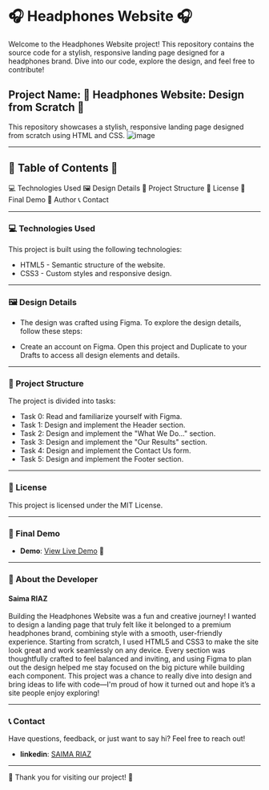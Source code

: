 # 🎧 Headphones Website 🎧

Welcome to the Headphones Website project! This repository contains the source code for a stylish, responsive landing page designed for a headphones brand. Dive into our code, explore the design, and feel free to contribute!

## Project Name: 🎨 Headphones Website: Design from Scratch 🎨
This repository showcases a stylish, responsive landing page designed from scratch using HTML and CSS.
![image](https://github.com/user-attachments/assets/a336c6b5-0ff3-49a1-9d01-1015fca1f88a)


---

## 📜 Table of Contents 📜

💻 Technologies Used
🖼️ Design Details
📂 Project Structure
📄 License
🎥 Final Demo
👤 Author
📞 Contact

---

### 💻 Technologies Used

This project is built using the following technologies:

- HTML5 - Semantic structure of the website.
- CSS3 - Custom styles and responsive design.

---
### 🖼️ Design Details
- The design was crafted using Figma. To explore the design details, follow these steps:

- Create an account on Figma.
Open this project and Duplicate to your Drafts to access all design elements and details.

---
### 📂 Project Structure

The project is divided into tasks:

- Task 0: Read and familiarize yourself with Figma.
- Task 1: Design and implement the Header section.
- Task 2: Design and implement the "What We Do..." section.
- Task 3: Design and implement the "Our Results" section.
- Task 4: Design and implement the Contact Us form.
- Task 5: Design and implement the Footer section.

---

### 📄 License

This project is licensed under the MIT License. 

---
### 🎥 Final Demo
- **Demo**: [View Live Demo](http://127.0.0.1:5500/05-index.html) 🚀

---

### 👤 About the Developer
#### Saima RIAZ
Building the Headphones Website was a fun and creative journey! I wanted to design a landing page that truly felt like it belonged to a premium headphones brand, combining style with a smooth, user-friendly experience. Starting from scratch, I used HTML5 and CSS3 to make the site look great and work seamlessly on any device. Every section was thoughtfully crafted to feel balanced and inviting, and using Figma to plan out the design helped me stay focused on the big picture while building each component. This project was a chance to really dive into design and bring ideas to life with code—I'm proud of how it turned out and hope it’s a site people enjoy exploring!

---

### 📞 Contact

Have questions, feedback, or just want to say hi? Feel free to reach out!

- **linkedin**: [SAIMA RIAZ](https://www.linkedin.com/in/saima-riaz-178ab7194/)
--- 

🌟 Thank you for visiting our project! 🌟